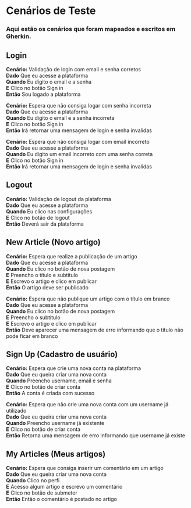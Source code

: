 # Cenários de Teste

### Aqui estão os cenários que foram mapeados e escritos em Gherkin.

## Login

**Cenário:** Validação de login com email e senha corretos
<br>**Dado** Que eu acesse a plataforma
<br>**Quando** Eu digito o email e a senha
<br>**E** Clico no botão Sign in
<br>**Então** Sou logado a plataforma

**Cenário:** Espera que não consiga logar com senha incorreta
<br>**Dado** Que eu acesse a plataforma
<br>**Quando** Eu digito o email e a senha incorreta
<br>**E** Clico no botão Sign in
<br>**Então** Irá retornar uma mensagem de login e senha invalidas

**Cenário:** Espera que não consiga logar com email incorreto
<br>**Dado** Que eu acesse a plataforma
<br>**Quando** Eu digito um email incorreto com uma senha correta
<br>**E** Clico no botão Sign in
<br>**Então** Irá retornar uma mensagem de login e senha invalidas

## Logout
**Cenário:** Validação de logout da plataforma
<br>**Dado** Que eu acesse a plataforma
<br>**Quando** Eu clico nas configurações
<br>**E** Clico no botão de logout
<br>**Então** Deverá sair da plataforma

## New Article (Novo artigo)
**Cenário:** Espera que realize a publicação de um artigo
<br>**Dado** Que eu acesse a plataforma
<br>**Quando** Eu clico no botão de nova postagem
<br>**E** Preencho o título e subtitulo
<br>**E** Escrevo o artigo e clico em publicar
<br>**Então** O artigo deve ser publicado

**Cenário:** Espera que não publique um artigo com o título em branco
<br>**Dado** Que eu acesse a plataforma
<br>**Quando** Eu clico no botão de nova postagem
<br>**E** Preencho o subtitulo
<br>**E** Escrevo o artigo e clico em publicar
<br>**Então** Deve aparecer uma mensagem de erro informando que o título não pode ficar em branco

## Sign Up (Cadastro de usuário)
**Cenário:** Espera que crie uma nova conta na plataforma
<br>**Dado** Que eu queira criar uma nova conta
<br>**Quando** Preencho username, email e senha
<br>**E** Clico no botão de criar conta
<br>**Então** A conta é criada com sucesso

**Cenário:** Espera que não crie uma nova conta com um username já utilizado
<br>**Dado** Que eu queira criar uma nova conta
<br>**Quando** Preencho username já existente
<br>**E** Clico no botão de criar conta
<br>**Então** Retorna uma mensagem de erro informando que username já existe

## My Articles (Meus artigos)
**Cenário:** Espera que consiga inserir um comentário em um artigo
<br>**Dado** Que eu queira criar uma nova conta
<br>**Quando** Clico no perfi
<br>**E** Acesso algum artigo e escrevo um comentário
<br>**E** Clico no botão de submeter
<br>**Então** Então o comentário é postado no artigo








